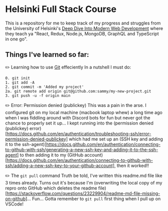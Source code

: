# Helsinki Full Stack Course
This is a repository for me to keep track of my progress and struggles from the University of Helsinki's [Deep Dive Into Modern Web Development](https://fullstackopen.com/en/) where they teach ya "React, Redux, Node.js, MongoDB, GraphQL and TypeScript in one go".

## Things I've learned so far:
✏️ Learning how to use [Git](https://www.digitalocean.com/community/tutorials/how-to-push-an-existing-project-to-github) effeciently
In a nutshell I must do:
```
0. git init
1. git add -A
2. git commit -m 'Added my project'
2a. git remote add origin git@github.com:sammy/my-new-project.git
3. git push -u -f origin main
```
✏️ Error: Permission denied (publickey)
This was a pain in the arse. I configured git on my local machine (macbook laptop whew) a long time ago when I was fiddling around with Discord bots for fun but never got the chance to properly set it up... I kept running into the (permission denied (publickey) error)[https://docs.github.com/en/authentication/troubleshooting-ssh/error-permission-denied-publickey] which had me set up an (SSH key and adding it to the ssh-agent)[https://docs.github.com/en/authentication/connecting-to-github-with-ssh/generating-a-new-ssh-key-and-adding-it-to-the-ssh-agent] to then adding it to my (GitHub account)[https://docs.github.com/en/authentication/connecting-to-github-with-ssh/adding-a-new-ssh-key-to-your-github-account], then it worked!!

✏️ The `git pull` command
Truth be told, I've written this readme.md file like 3 times already. Turns out it's because I'm (overwriting the local copy of my repro onto GitHub which deletes the readme file)[https://stackoverflow.com/questions/23229904/readme-md-file-missing-on-github]... Fun... Gotta remember to `git pull` first thing when I pull up on VSCode!
